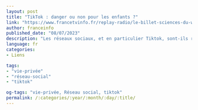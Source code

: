 ```yaml
---
layout: post
title: "TikTok : danger ou non pour les enfants ?"
link: "https://www.francetvinfo.fr/replay-radio/le-billet-sciences-du-week-end/tiktok-danger-ou-non-pour-les-enfants_5936450.html"
author: franceinfo
published_date: "08/07/2023"
description: "Les réseaux sociaux, et en particulier Tiktok, sont-ils réellement un danger pour la santé des enfants ? Les choses ne sont pas si simples en la matière. Retour sur le rapport du Sénat."
language: fr
categories:
- Liens

tags:
- "vie-privée"
- "réseau-social"
- "tiktok"

og-tags: "vie-privée, Réseau social, tiktok"
permalink: /:categories/:year/:month/:day/:title/
---
```

